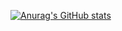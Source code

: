 [![Anurag's GitHub stats](https://github-readme-stats.vercel.app/api?username=clayrock78)](https://github.com/anuraghazra/github-readme-stats)
